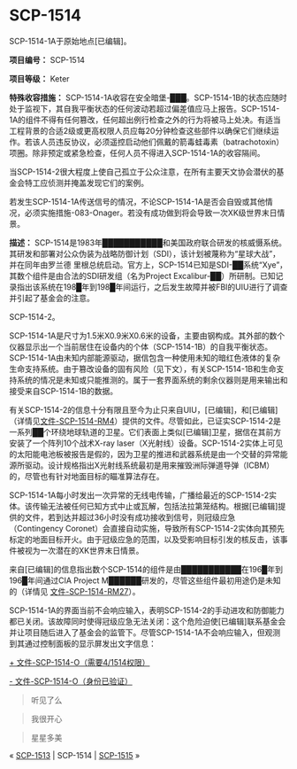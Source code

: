 # SCP-1514
                        




SCP-1514-1A于原始地点[已编辑]。



**项目编号：** SCP-1514

**项目等级：** Keter

**特殊收容措施：** SCP-1514-1A收容在安全暗堡-███。SCP-1514-1B的状态应随时处于监视下，其自我平衡状态的任何波动若超过偏差值应马上报告。SCP-1514-1A的组件不得有任何篡改，任何超出例行检查之外的行为将被马上处决。有适当工程背景的合适2级或更高权限人员应每20分钟检查这些部件以确保它们继续运作。若该人员违反协议，必须遥控启动他们佩戴的箭毒蛙毒素（batrachotoxin）项圈。除非预定或紧急检查，任何人员不得进入SCP-1514-1A的收容隔间。

当SCP-1514-2很大程度上使自己孤立于公众注意，在所有主要天文协会潜伏的基金会特工应侦测并掩盖发现它们的案例。

若发生SCP-1514-1A传送信号的情况，不论SCP-1514-1A是否会自毁或其他情况，必须实施措施-083-Onager。若没有成功做到将会导致一次XK级世界末日情景。

**描述：** SCP-1514是1983年███████████和美国政府联合研发的核威慑系统。其研发和部署对公众伪装为战略防御计划（SDI），该计划被蔑称为“星球大战”，并在同年由罗兰德 里根总统启动。官方上，SCP-1514已知是SDI-██系统“Xye”，其数个组件是由合法的SDI研发组（名为Project Excalibur-██）所研制。已知记录指出该系统在198█年到198█年间运行，之后发生故障并被FBI的UIU进行了调查并引起了基金会的注意。



SCP-1514-2。



SCP-1514-1A是尺寸为1.5米X0.9米X0.6米的设备，主要由钢构成。其外部的数个仪器显示出一个当前居住在设备内的个体（SCP-1514-1B）的自我平衡状态。SCP-1514-1A由未知内部能源驱动，据信包含一种使用未知的暗红色液体的复杂生命支持系统。由于篡改设备的固有风险（见下文），有关SCP-1514-1B和生命支持系统的情况是未知或只能推测的。属于一套界面系统的剩余仪器则是用来输出和接受来自SCP-1514-1B的数据。

有关SCP-1514-2的信息十分有限且至今为止只来自UIU，[已编辑]，和[已编辑]（详情见[文件-SCP-1514-RM4](/document-scp-1514-rm4)）提供的文件。尽管如此，已证实SCP-1514-2是一系列██个环绕地球轨道的卫星。它们表面上类似[已编辑]卫星，据信在其前方安装了一个阵列10个战术X-ray laser（X光射线）设备。SCP-1514-2实体上可见的太阳能电池板被报告是假的，因为卫星的推进和武器系统是由一个交替的异常能源所驱动。设计规格指出X光射线系统最初是用来摧毁洲际弹道导弹（ICBM）的，尽管也有针对地面目标的瞄准算法存在。

SCP-1514-1A每小时发出一次异常的无线电传输，广播给最近的SCP-1514-2实体。该传输无法被任何已知方式中止或瓦解，包括法拉第笼结构。根据[已编辑]提供的文件，若到达并超过36小时没有成功接收到信号，则冠级应急（Contingency Coronet）会直接自动实施，导致所有SCP-1514-2实体向其预先标定的地面目标开火。由于冠级应急的范围，以及受影响目标引发的核反击，该事件被视为一次潜在的XK世界末日情景。

来自[已编辑]的信息指出数个SCP-1514的组件是由███████████在196█年到196█年间通过CIA Project M██████研发的，尽管这些组件最初用途仍是未知的（详情见 [文件-SCP-1514-RM27](/document-scp-1514-rm27)）。

SCP-1514-1A的界面当前不会响应输入，表明SCP-1514-2的手动进攻和防御能力都已关闭。该故障同时使得冠级应急无法关闭：这个危险迫使[已编辑]联系基金会并让项目随后进入了基金会的监管下。尽管SCP-1514-1A不会响应输入，但观测到其通过控制面板的显示屏发出文字信息：


<a shape='rect' class='collapsible-block-link' href='javascript:;'>+&#160;&#25991;&#20214;-SCP-1514-O&#65288;&#38656;&#35201;4/1514&#26435;&#38480;&#65289;</a>

<a shape='rect' class='collapsible-block-link' href='javascript:;'>-&#160;&#25991;&#20214;-SCP-1514-O&#65288;&#36523;&#20221;&#24050;&#39564;&#35777;&#65289;</a>


> 听见了么
> 


> 我很开心
> 


> 星星多美
> 






« [SCP-1513](/scp-1513) | SCP-1514 | [SCP-1515](/scp-1515) »





                    
